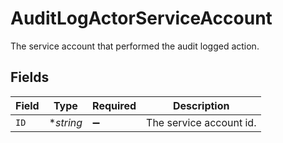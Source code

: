 # AuditLogActorServiceAccount

The service account that performed the audit logged action.


## Fields

| Field                   | Type                    | Required                | Description             |
| ----------------------- | ----------------------- | ----------------------- | ----------------------- |
| `ID`                    | **string*               | :heavy_minus_sign:      | The service account id. |